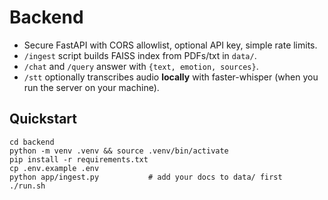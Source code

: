 # Backend
- Secure FastAPI with CORS allowlist, optional API key, simple rate limits.
- `/ingest` script builds FAISS index from PDFs/txt in `data/`.
- `/chat` and `/query` answer with `{text, emotion, sources}`.
- `/stt` optionally transcribes audio **locally** with faster-whisper (when you run the server on your machine).

## Quickstart
```
cd backend
python -m venv .venv && source .venv/bin/activate
pip install -r requirements.txt
cp .env.example .env
python app/ingest.py           # add your docs to data/ first
./run.sh
```
